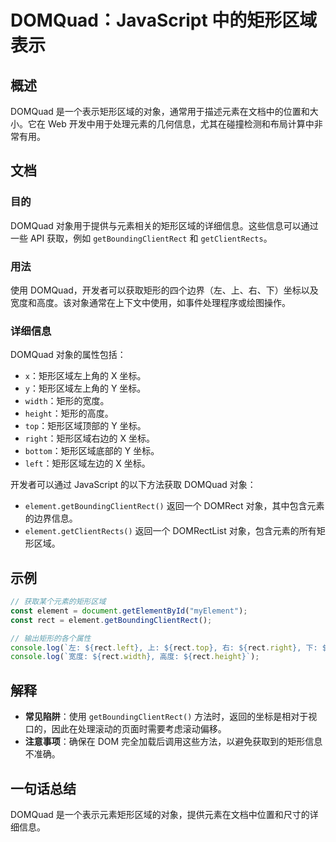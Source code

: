 <!--
Meta Description: # DOMQuad：JavaScript 中的矩形区域表示 ## 概述 DOMQuad 是一个表示矩形区域的对象，通常用于描述元素在文档中的位置和大小。它在 Web 开发中用于处理元素的几何信息，尤其在碰撞检测和布局计算中非常有用。 ## 文档 ### 目的 DOMQuad 对象用于提供与元素相关的...
Meta Keywords: domquad, rect, getboundingclientrect, element, javascript
-->

# DOMQuad：JavaScript 中的矩形区域表示

## 概述
DOMQuad 是一个表示矩形区域的对象，通常用于描述元素在文档中的位置和大小。它在 Web 开发中用于处理元素的几何信息，尤其在碰撞检测和布局计算中非常有用。

## 文档
### 目的
DOMQuad 对象用于提供与元素相关的矩形区域的详细信息。这些信息可以通过一些 API 获取，例如 `getBoundingClientRect` 和 `getClientRects`。

### 用法
使用 DOMQuad，开发者可以获取矩形的四个边界（左、上、右、下）坐标以及宽度和高度。该对象通常在上下文中使用，如事件处理程序或绘图操作。

### 详细信息
DOMQuad 对象的属性包括：
- `x`：矩形区域左上角的 X 坐标。
- `y`：矩形区域左上角的 Y 坐标。
- `width`：矩形的宽度。
- `height`：矩形的高度。
- `top`：矩形区域顶部的 Y 坐标。
- `right`：矩形区域右边的 X 坐标。
- `bottom`：矩形区域底部的 Y 坐标。
- `left`：矩形区域左边的 X 坐标。

开发者可以通过 JavaScript 的以下方法获取 DOMQuad 对象：
- `element.getBoundingClientRect()` 返回一个 DOMRect 对象，其中包含元素的边界信息。
- `element.getClientRects()` 返回一个 DOMRectList 对象，包含元素的所有矩形区域。

## 示例
```javascript
// 获取某个元素的矩形区域
const element = document.getElementById("myElement");
const rect = element.getBoundingClientRect();

// 输出矩形的各个属性
console.log(`左: ${rect.left}, 上: ${rect.top}, 右: ${rect.right}, 下: ${rect.bottom}`);
console.log(`宽度: ${rect.width}, 高度: ${rect.height}`);
```

## 解释
- **常见陷阱**：使用 `getBoundingClientRect()` 方法时，返回的坐标是相对于视口的，因此在处理滚动的页面时需要考虑滚动偏移。
- **注意事项**：确保在 DOM 完全加载后调用这些方法，以避免获取到的矩形信息不准确。

## 一句话总结
DOMQuad 是一个表示元素矩形区域的对象，提供元素在文档中位置和尺寸的详细信息。